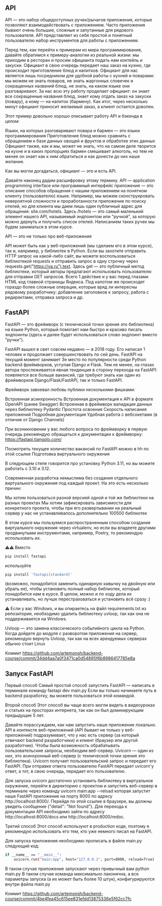 ## API

API — это набор общедоступных ручек/рычагов приложения, которые позволяют взаимодействовать с приложением. Часто приложения бывают очень большие, сложные и запутанные для рядового пользователя. API представляет из себя простой и понятный пользователю набор инструментов для работы с приложением.

Перед тем, как перейти к примерам из мира программирования, давайте обратимся к примеру-аналогии из реальной жизни: мы приходим в ресторан и просим официанта подать нам коктейль 
и закуски. Официант в свою очередь передает наш заказ на кухню, где происходит приготовление блюд и напитков. Официант для нас является лишь посредником для удобной работы с кухней 
и поварами: мы можем не знать поваров, не знать жаргонных словечек и сокращенных названий блюд, не знать, на каком языке они разговаривают. За нас всю эту работу проделает официант: 
он знает все сокращенные названия блюд, знает кому отдать заказ на закуски (повару), а кому — на напиток (бармену). Как итог, через несколько минут официант приносит желаемый заказ, 
а клиент остается доволен.

Этот пример довольно хорошо описывает работу API и бэкенда в целом:

Языки, на которых разговаривают повара и бармен — это языки программирования
Приготовление блюд можно сравнить с обращением к базе данных овощей и фруктов и обработке этих данных
Официант также, как и мы, может не знать, что на самом деле творится на кухне и в каких пропорциях бармен смешивает алкоголь, но тем не менее он знает как к ним обратиться и как донести до них наше желание.

Как вы могли догадаться, официант — это и есть API.

Давайте наконец дадим расшифровку этому термину. API — application programming interface или программный интерфейс приложения — это описание способов обращения с нашим 
приложением на понятном клиенту (пользователю) языке.
Например, мы можем сконструировать невероятной сложности и проработанности приложение по поиску отелей, но для клиента мы даем лишь один публичный адрес для обращения: 
site.com/hotels. Здесь /hotels — это самый маленький элемент нашего API, называемый эндпоинтом или "ручкой", за которую можно дернуть и получить список отелей. Написанием таких 
ручек мы будем заниматься в этом курсе.

API — это не только про веб-приложения

API может быть как у веб-приложений (мы сделаем его в этом курсе), так и, например, у библиотек в Python. Если вы захотите отправить HTTP запрос на какой-либо сайт, вы 
можете воспользоваться библиотекой requests и отправить запрос в одну строчку через requests.get("https://ya.ru").text. Здесь get — это публичный метод библиотеки, который 
авторы предлагают использовать пользователю для отправки GET запросов. Всего 1 действие и у вас перед глазами HTML код главной страницы Яндекса. Под капотом же происходят 
гораздо более сложные операции, которые вряд ли интересны рядовому разработчику: добавление заголовков к запросу, работа с редиректами, отправка запроса и др.

## FastAPI

FastAPI — это фреймворк (с технической точки зрения это библиотека) на языке Python, который помогает нам быстро и красиво писать эндпоинты (здесь и далее будет использоваться 
слово эндпоинт вместо "ручки").

FastAPI вышел в свет совсем недавно — в 2018 году. Его написал 1 человек и продолжает совершенствовать по сей день. FastAPI на текущий момент занимает 3е место по популярности 
среди Python backend фреймворков, уступая Django и Flask. Тем не менее, на глазах автора прослеживается явная тенденция в сторону перехода на FastAPI: появляется все больше 
вакансий, где требуют знать как один из фреймворков Django/Flask/FastAPI, так и только FastAPI.

Фреймворк завоевал любовь публики несколькими фишками:

Встроенная асинхронность
Встроенная документация к API в формате OpenAPI (ранее Swagger)
Встроенная в фреймворк валидация данных через библиотеку Pydantic
Простота освоения
Скорость написания приложений
Подробная документация
Удобная работа с вебсокетами (в отличие от Django Channels)

При возникновении у вас любого вопроса по фреймворку в первую очередь рекомендую обращаться к документации к фреймворку: https://fastapi.tiangolo.com/

Посмотреть текущее количество вакансий по FastAPI можно в hh по этой ссылке
Подготовка виртуального окружения

В следующем степе говорится про установку Python 3.11, но вы можете работать с 3.10 и 3.12.

Современная разработка немыслима без создания отдельного виртуального окружения под каждый проект. На это есть несколько причин:

Мы хотим пользоваться разной версией одной и той же библиотеки на разных проектах
Мы хотим зафиксировать зависимости для конкретного проекта, чтобы при его развертывании на реальный сервер у нас не устанавливалось дополнительно 100500 библиотек

В этом курсе мы пользуемся распространенным способом создания виртуального окружения через virtualenv, но если вы владеете другими продвинутыми инструментами, например, Poetry, то рекомендую использовать их.

⚠️⚠️ Вместо
```bash
pip install fastapi
```
используйте
```bash
pip install 'fastapi[standard]'
```

(возможно, понадобится заменить одинарную кавычку на двойную или убрать ее), чтобы установить полный набор библиотек, который понадобится нам в курсе.
В целом, можно и по ходу дела их устанавливать, но лучше перестраховаться и установить всё сразу :)

⚠️ Если у вас Windows, и вы опираетесь на файл requirements.txt из репозитория, необходимо удалить библиотеку uvloop, так как она не поддерживается на Windows.

Uvloop — это замена классического событийного цикла на Python. Когда дойдете до модуля с разворотом приложения на сервер, рекомендую вернуть Uvloop, так как на всех арендуемых серверах обычно стоит Linux


Коммит https://github.com/artemonsh/backend-course/commit/34dd4aa7a0f3471ca0d54895f6b8986417785e8a

## Запуск FastAPI

Первый способ
Самый простой способ запустить FastAPI — написать в терминале команду 
fastapi dev main.py
Если вы только начинаете путь в backend разработку, вы можете пользоваться этой командой.

Второй способ
Этот способ вы чаще всего могли видеть в видеоуроках и статьях на просторах интернета, так как он был доминирующим предыдущие 5 лет.

Давайте порассуждаем, как нам запустить наше приложение локально. API в контексте веб-приложений (API бывает не только у веб-приложений) подразумевает, что у нас есть сервер (за который отвечают backend разработчики) и клиент (браузер или другой разработчик). Чтобы была возможность обрабатывать пользовательские запросы, необходим веб-сервер. Uvicorn — один из них, это асинхронный веб-сервер (с технической точки зрения это библиотека). Uvicorn получает пользовательский запрос и передает его FastAPI. При отправке ответа пользователю FastAPI передает uvicorn'у ответ, а тот, в свою очередь, передает его пользователю. 

Для запуска uvicorn достаточно установить библиотеку в виртуальное окружение, перейти в директорию с проектом и запустить веб-сервер в терминале через команду 
uvicorn main:app --reload
которая запустит наше FastAPI приложение на порту 8000 по адресу http://localhost:8000/. Перейдя по этой ссылке в браузере, вы должны увидеть сообщение {"detail": "Not found"}. Для перехода к документации API необходимо зайти по адресу http://localhost:8000/docs или http://localhost:8000/redoc.

Третий способ
Этот способ используют в production коде, поэтому я рекомендую использовать его тем, кто уже немного писал на FastAPI.

Для запуска приложения необходимо прописать в файле main.py следующий код:
```bash
if __name__ == "__main__":
    uvicorn.run("main:app", host="127.0.0.1", port=8000, reload=True)
```
В таком случае приложение запускают через привычный вам
python main.py
В таком случае команда максимально лаконична, а все параметры запуска (а их может быть более 10 штук), конфигурируются внутри файла main.py


Коммит https://github.com/artemonsh/backend-course/commit/4be4fea45c615ee831efdd13875336e5f62cc7fc